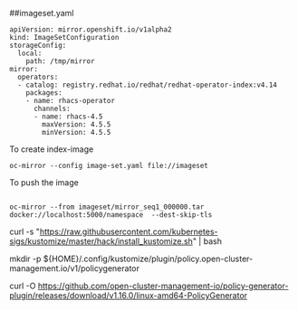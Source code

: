 
##imageset.yaml

```
apiVersion: mirror.openshift.io/v1alpha2
kind: ImageSetConfiguration
storageConfig:
  local:
    path: /tmp/mirror
mirror:
  operators:
  - catalog: registry.redhat.io/redhat/redhat-operator-index:v4.14
    packages:
    - name: rhacs-operator
      channels:
      - name: rhacs-4.5
        maxVersion: 4.5.5
        minVersion: 4.5.5
```

To create index-image

```
oc-mirror --config image-set.yaml file://imageset

```

To push the image

```

oc-mirror --from imageset/mirror_seq1_000000.tar docker://localhost:5000/namespace  --dest-skip-tls

```

curl -s "https://raw.githubusercontent.com/kubernetes-sigs/kustomize/master/hack/install_kustomize.sh"  | bash

mkdir -p ${HOME}/.config/kustomize/plugin/policy.open-cluster-management.io/v1/policygenerator

curl -O https://github.com/open-cluster-management-io/policy-generator-plugin/releases/download/v1.16.0/linux-amd64-PolicyGenerator

